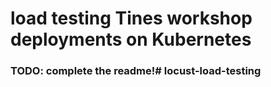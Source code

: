 # load testing Tines workshop deployments on Kubernetes

### TODO: complete the readme!# locust-load-testing
